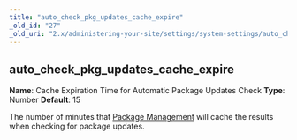 ```yaml
---
title: "auto_check_pkg_updates_cache_expire"
_old_id: "27"
_old_uri: "2.x/administering-your-site/settings/system-settings/auto_check_pkg_updates_cache_expire"
---
```


## auto\_check\_pkg\_updates\_cache\_expire

**Name**: Cache Expiration Time for Automatic Package Updates Check
**Type**: Number
**Default**: 15

The number of minutes that [Package Management](extending-modx/transport-packages "Package Management") will cache the results when checking for package updates.